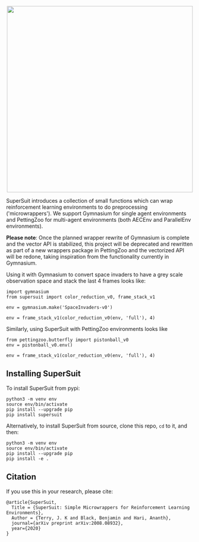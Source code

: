 <p align="center">
    <img src="https://raw.githubusercontent.com/Farama-Foundation/SuperSuit/master/supersuit-text.png" width="500px"/>
</p>


SuperSuit introduces a collection of small functions which can wrap reinforcement learning environments to do preprocessing ('microwrappers').
We support Gymnasium for single agent environments and PettingZoo for multi-agent environments (both AECEnv and ParallelEnv environments). 


**Please note**: Once the planned wrapper rewrite of Gymnasium is complete and the vector API is stabilized, this project will be deprecated and rewritten as part of a new wrappers package in PettingZoo and the vectorized API will be redone, taking inspiration from the functionality currently in Gymnasium.


Using it with Gymnasium to convert space invaders to have a grey scale observation space and stack the last 4 frames looks like:

```
import gymnasium
from supersuit import color_reduction_v0, frame_stack_v1

env = gymnasium.make('SpaceInvaders-v0')

env = frame_stack_v1(color_reduction_v0(env, 'full'), 4)
```

Similarly, using SuperSuit with PettingZoo environments looks like

```
from pettingzoo.butterfly import pistonball_v0
env = pistonball_v0.env()

env = frame_stack_v1(color_reduction_v0(env, 'full'), 4)
```


## Installing SuperSuit
To install SuperSuit from pypi:

```
python3 -m venv env
source env/bin/activate
pip install --upgrade pip
pip install supersuit
```

Alternatively, to install SuperSuit from source, clone this repo, `cd` to it, and then:

```
python3 -m venv env
source env/bin/activate
pip install --upgrade pip
pip install -e .
```

## Citation

If you use this in your research, please cite:

```
@article{SuperSuit,
  Title = {SuperSuit: Simple Microwrappers for Reinforcement Learning Environments},
  Author = {Terry, J. K and Black, Benjamin and Hari, Ananth},
  journal={arXiv preprint arXiv:2008.08932},
  year={2020}
}
```
